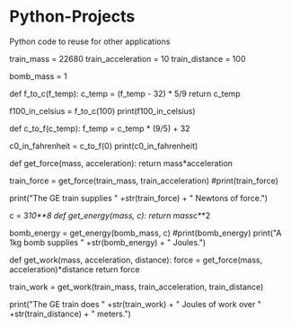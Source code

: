 # Python-Projects
Python code to reuse for other applications

train_mass = 22680
train_acceleration = 10
train_distance = 100
 
bomb_mass = 1
 
def f_to_c(f_temp):
 c_temp = (f_temp - 32) * 5/9
 return c_temp
 
f100_in_celsius = f_to_c(100)
print(f100_in_celsius)
 
def c_to_f(c_temp):
  f_temp = c_temp * (9/5) + 32
  
c0_in_fahrenheit = c_to_f(0)
print(c0_in_fahrenheit)
 
def get_force(mass, acceleration): 
  return mass*acceleration
 
train_force = get_force(train_mass, train_acceleration)
#print(train_force)
 
print("The GE train supplies " +str(train_force) + " Newtons of force.")
 
c = 3*10**8
def get_energy(mass, c):
  return mass*c**2
 
bomb_energy = get_energy(bomb_mass, c)
#print(bomb_energy)
print("A 1kg bomb supplies " +str(bomb_energy) + " Joules.")
 
def get_work(mass, acceleration, distance):
  force = get_force(mass, acceleration)*distance
  return force
 
train_work = get_work(train_mass, train_acceleration, train_distance)
 
print("The GE train does " +str(train_work) + " Joules of work over " +str(train_distance) + " meters.")
